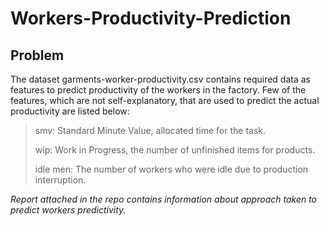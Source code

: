 # Workers-Productivity-Prediction
## Problem
The dataset garments-worker-productivity.csv contains required data as features to predict productivity of the workers in the factory. Few of the features, which are not self-explanatory, that are used to predict the actual productivity are listed below: 
  > smv: Standard Minute Value, allocated time for the task.
  > 
  > wip: Work in Progress, the number of unfinished items for products.
  >  
  > idle men: The number of workers who were idle due to production interruption. 

*Report attached in the repo contains information about approach taken to predict workers predictivity.*
